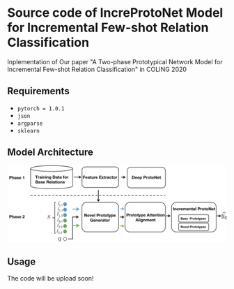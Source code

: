# Source code of IncreProtoNet Model for Incremental Few-shot Relation Classification
Inplementation of Our paper "A Two-phase Prototypical Network Model for Incremental Few-shot
Relation Classification" in COLING 2020

## Requirements 

* `pytorch = 1.0.1`
* `json`
* `argparse`
* `sklearn`

## Model Architecture

![image](https://github.com/betterAndTogether/IncreProtoNet/blob/main/model.png)

## Usage 

The code will be upload soon!
